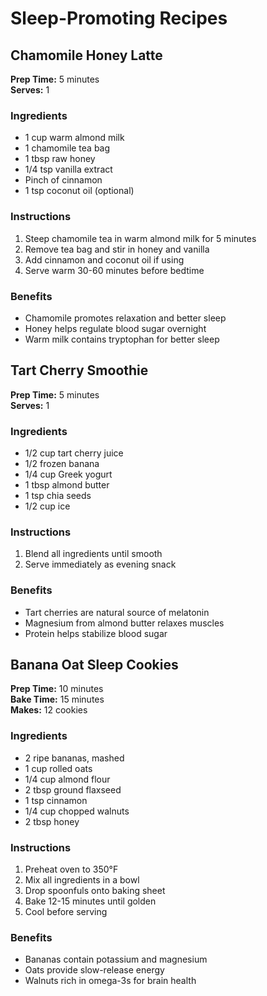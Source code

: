 # Sleep-Promoting Recipes

## Chamomile Honey Latte
**Prep Time:** 5 minutes  
**Serves:** 1

### Ingredients
- 1 cup warm almond milk
- 1 chamomile tea bag
- 1 tbsp raw honey
- 1/4 tsp vanilla extract
- Pinch of cinnamon
- 1 tsp coconut oil (optional)

### Instructions
1. Steep chamomile tea in warm almond milk for 5 minutes
2. Remove tea bag and stir in honey and vanilla
3. Add cinnamon and coconut oil if using
4. Serve warm 30-60 minutes before bedtime

### Benefits
- Chamomile promotes relaxation and better sleep
- Honey helps regulate blood sugar overnight
- Warm milk contains tryptophan for better sleep

## Tart Cherry Smoothie
**Prep Time:** 5 minutes  
**Serves:** 1

### Ingredients
- 1/2 cup tart cherry juice
- 1/2 frozen banana
- 1/4 cup Greek yogurt
- 1 tbsp almond butter
- 1 tsp chia seeds
- 1/2 cup ice

### Instructions
1. Blend all ingredients until smooth
2. Serve immediately as evening snack

### Benefits
- Tart cherries are natural source of melatonin
- Magnesium from almond butter relaxes muscles
- Protein helps stabilize blood sugar

## Banana Oat Sleep Cookies
**Prep Time:** 10 minutes  
**Bake Time:** 15 minutes  
**Makes:** 12 cookies

### Ingredients
- 2 ripe bananas, mashed
- 1 cup rolled oats
- 1/4 cup almond flour
- 2 tbsp ground flaxseed
- 1 tsp cinnamon
- 1/4 cup chopped walnuts
- 2 tbsp honey

### Instructions
1. Preheat oven to 350°F
2. Mix all ingredients in a bowl
3. Drop spoonfuls onto baking sheet
4. Bake 12-15 minutes until golden
5. Cool before serving

### Benefits
- Bananas contain potassium and magnesium
- Oats provide slow-release energy
- Walnuts rich in omega-3s for brain health